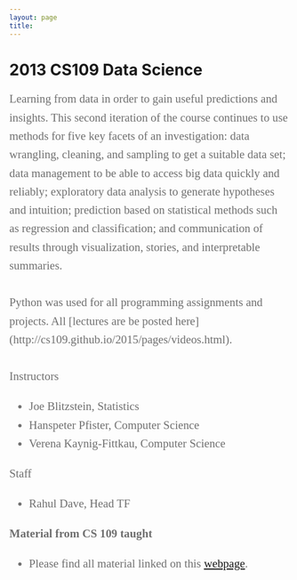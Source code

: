 ```yaml
---
layout: page
title:  
---
```




# 2013 CS109 Data Science   

<div style="font-family:Karla; font-size:1.3rem; color:#707070;line-height:1.6;">
Learning from data in order to gain useful predictions and insights. This second iteration of the course continues to use methods for five key facets of an investigation: data wrangling, cleaning, and sampling to get a suitable data set; data management to be able to access big data quickly and reliably; exploratory data analysis to generate hypotheses and intuition; prediction based on statistical methods such as regression and classification; and communication of results through visualization, stories, and interpretable summaries. 
<br> <br> 
Python was used for all programming assignments and projects. All [lectures are be posted here](http://cs109.github.io/2015/pages/videos.html).
<br> <br> 
Instructors  
  <ul>
    <li> Joe Blitzstein, Statistics</li>
    <li>Hanspeter Pfister, Computer Science</li>
    <li>Verena Kaynig-Fittkau, Computer Science</li>
  </ul>
  Staff
  <ul>
    <li> Rahul Dave, Head TF</li>
  </ul>


**Material from CS 109 taught**

* Please find all material linked on this [webpage](http://cs109.github.io/2013/index.html).




